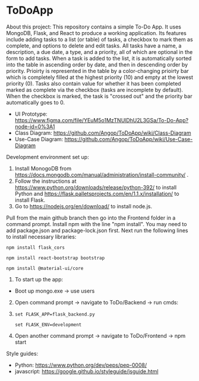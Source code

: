 # ToDoApp

About this project: This repository contains a simple To-Do App. It uses MongoDB, Flask, and React to produce a working application. Its features include adding tasks to a list (or table) of tasks, a checkbox to mark them as complete, and options to delete and edit tasks. All tasks have a name, a description, a due date, a type, and a priority, all of which are optional in the form to add tasks. When a task is added to the list, it is automatically sorted into the table in ascending order by date, and then in descending order by priority. Prioirty is represented in the table by a color-changing prioirty bar which is completely filled at the highest priority (10) and empty at the lowest priority (0). Tasks also contain value for whether it has been completed marked as complete via the checkbox (tasks are incomplete by default). When the checkbox is marked, the task is "crossed out" and the priority bar automatically goes to 0.

- UI Prototype: https://www.figma.com/file/YEuM5o1MzTNUlDhU2L3GSa/To-Do-App?node-id=0%3A1
- Class Diagram: https://github.com/Angop/ToDoApp/wiki/Class-Diagram
- Use-Case Diagram: https://github.com/Angop/ToDoApp/wiki/Use-Case-Diagram

Development environment set up:
1. Install MonogoDB from https://docs.mongodb.com/manual/administration/install-community/ .
2. Follow the instructions at https://www.python.org/downloads/release/python-392/ to install Python
and https://flask.palletsprojects.com/en/1.1.x/installation/ to install Flask.
3. Go to https://nodejs.org/en/download/ to install node.js.

Pull from the main github branch then go into the Frontend folder in a command prompt. Install npm with the line "npm install". 
You may need to add package.json and package-lock.json first. Next run the following lines to install necessary libraries:

  `npm install flask_cors`
  
  `npm install react-bootstrap bootstrap`
  
  `npm install @material-ui/core`
  

1. To start up the app:
 - Boot up mongo.exe -> use users

2. Open command prompt -> navigate to ToDo/Backend -> run cmds:
3. 
    `set FLASK_APP=flask_backend.py`
    
    `set FLASK_ENV=development`
    
3. Open another command prompt -> navigate to ToDo/Frontend -> npm start


Style guides:
  - Python: https://www.python.org/dev/peps/pep-0008/
  - javascript: https://google.github.io/styleguide/jsguide.html
